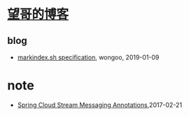 # [望哥的博客](http://blog.sisopipo.com)

## blog
* [markindex.sh specification](/markindex), wongoo, 2019-01-09
# note
* [Spring Cloud Stream Messaging Annotations](/2017/2017-02-21-spring-cloud-stream-messaging-annotations),2017-02-21
